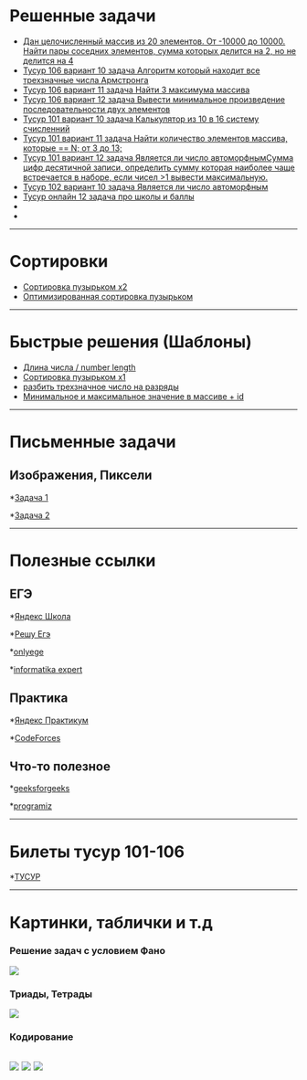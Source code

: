# Решенные задачи

* [Дан целочисленный массив из 20 элементов. От -10000 до 10000. Найти пары соседних элементов, сумма которых делится на 2, но не делится на 4](
https://github.com/MyNameStawlie/SantaNet/blob/master/SantaNet/ready/Source1.cpp/)
* [Тусур 106 вариант 10 задача
Алгоритм который находит все трехзначные числа Армстронга](https://github.com/Kusannnt/Kusannnt.github.io/blob/main/project/cpp/release/a1.cpp)
* [Тусур 106 вариант 11 задача Найти 3 максимума массива](https://github.com/Kusannnt/Kusannnt.github.io/blob/main/project/cpp/release/m1.cpp)
* [Тусур 106 вариант 12 задача
Вывести минимальное произведение последовательности двух элементов](https://github.com/Kusannnt/Kusannnt.github.io/blob/main/project/cpp/release/r1.cpp)
* [Тусур 101 вариант 10 задача
Калькулятор из 10 в 16 систему счисленний](https://github.com/Kusannnt/Kusannnt.github.io/blob/main/project/cpp/release/a2.cpp)
* [Тусур 101 вариант 11 задача Найти количество элементов массива, которые == N; от 3 до 13;](https://github.com/Kusannnt/Kusannnt.github.io/blob/main/project/cpp/release/m2.cpp)
* [Тусур 101 вариант 12 задача Является ли число автоморфнымСумма цифр десятичной записи, определить сумму которая наиболее чаще встречается в наборе, если чисел >1 вывести максимальную.](https://github.com/Kusannnt/Kusannnt.github.io/blob/main/project/cpp/release/r2.cpp)
* [Тусур 102 вариант 10 задача Является ли число автоморфным](https://github.com/Kusannnt/Kusannnt.github.io/blob/main/project/cpp/release/a3.cpp)
* [Тусур онлайн 12 задача про школы и баллы](https://github.com/Kusannnt/Kusannnt.github.io/blob/main/project/cpp/release/r_online_1.cpp)
* []()
* []()

---
# Сортировки
* [Сортировка пузырьком x2](https://github.com/Kusannnt/Kusannnt.github.io/blob/main/project/cpp/template/bubble%20sort.cpp)
* [Оптимизированная сортировка пузырьком ](https://github.com/Kusannnt/Kusannnt.github.io/blob/main/project/cpp/template/Optimized%20bubble%20sort.cpp)

---
# Быстрые решения (Шаблоны)

* [Длина числа / number length](https://github.com/Kusannnt/Kusannnt.github.io/blob/main/project/cpp/template/number%20length.cpp)
* [Сортировка пузырьком x1](https://github.com/Kusannnt/Kusannnt.github.io/blob/main/project/cpp/template/bubble_sort.cpp)
* [разбить трехзначное число на разряды](https://github.com/Kusannnt/Kusannnt.github.io/blob/main/project/cpp/template/number_rank.cpp)
* [Минимальное и максимальное значение в массиве + id](https://github.com/Kusannnt/Kusannnt.github.io/blob/main/project/cpp/template/min_max%2Bid.cpp)

---
# Письменные задачи

## Изображения, Пиксели

*[Задача 1](https://github.com/Kusannnt/Kusannnt.github.io/blob/main/project/%D0%BF%D0%B8%D1%81%D1%8C%D0%BC%D0%B5%D0%BD%D0%BD%D1%8B%D0%B5%20%D0%B7%D0%B0%D0%B4%D0%B0%D1%87%D0%B8/%D0%B8%D0%B7%D0%BE%D0%B1%D1%80%D0%B0%D0%B6%D0%B5%D0%BD%D0%B8%D1%8F/%D0%A1%D0%BA%D1%80%D0%B8%D0%BD%D1%88%D0%BE%D1%82%2015-03-2021%20004431.jpg)

*[Задача 2](https://github.com/Kusannnt/Kusannnt.github.io/blob/main/project/%D0%BF%D0%B8%D1%81%D1%8C%D0%BC%D0%B5%D0%BD%D0%BD%D1%8B%D0%B5%20%D0%B7%D0%B0%D0%B4%D0%B0%D1%87%D0%B8/%D0%B8%D0%B7%D0%BE%D0%B1%D1%80%D0%B0%D0%B6%D0%B5%D0%BD%D0%B8%D1%8F/%D0%A1%D0%BA%D1%80%D0%B8%D0%BD%D1%88%D0%BE%D1%82%2015-03-2021%20004250.jpg)

---
# Полезные ссылки
## ЕГЭ
*[Яндекс Школа](https://school.yandex.ru/)

*[Решу Егэ](https://ege.sdamgia.ru/)

*[onlyege](http://onlyege.ru/)

*[informatika expert](http://informatikaexpert.ru/)

## Практика
*[Яндекс Практикум](https://praktikum.yandex.ru/)

*[CodeForces](https://codeforces.com/)

## Что-то полезное
*[geeksforgeeks](https://www.geeksforgeeks.org/)

*[programiz](https://www.programiz.com/)


---
# Билеты тусур 101-106
*[ТУСУР](https://vk.com/doc145545496_587083164?hash=bb8b26b495f46dfdcc&dl=ecd5f51207ac745759)

---

# Картинки, таблички и т.д

### Решение задач с условием Фано
![ ](https://sun9-1.userapi.com/impf/Sks2xYUE50X79wa4I0tL6o_oolJg2csZiDz2mw/e0BPZ7rzLTE.jpg?size=728x358&quality=96&sign=01e569eb8122e9c34671288913ff9e00&type=album)
### Триады, Тетрады
![ ](https://sun9-41.userapi.com/impf/hYfbFzw5kbRfDwS3Na7BiRKQKEDpNoDSKoklgg/cDs47sW_sFg.jpg?size=376x657&quality=96&sign=9fdcd81f0ada7f78aa0ef09a2405e0ca&type=album)
### Кодирование
![ ](https://sun9-39.userapi.com/impf/TPOQJl6vvz_hPOfbzOmqhCjZjCza1dFNLawMEQ/rmFOmRWbO6s.jpg?size=2560x1280&quality=96&sign=3a311173f661c7c0edca8b217b20d4dd&type=album)
![ ](https://sun9-3.userapi.com/impf/aSN1Sq4AjeSzAf6Hc14tSKoirkI9wEH6xgTpaw/7QNJLdXxDVQ.jpg?size=2560x1280&quality=96&sign=533a2135d3d9d9f58e2358f17e3233a1&type=album)
![ ](https://sun9-22.userapi.com/impf/pCTTA4DNcCILr9UjyQrfppNmNk7KhkfKkGFltQ/kHoUeYkGsoc.jpg?size=2560x1280&quality=96&sign=25fc2d7c426012665821b8c22d9e272b&type=album)
---
